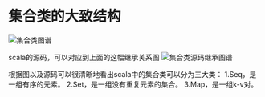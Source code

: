 # 集合类的大致结构
![集合类图谱](https://img-blog.csdn.net/20170528205649796?watermark/2/text/aHR0cDovL2Jsb2cuY3Nkbi5uZXQvYml0Y2FybWFubGVl/font/5a6L5L2T/fontsize/400/fill/I0JBQkFCMA==/dissolve/70/gravity/SouthEast "集合类图谱")

scala的源码，可以对应到上面的这幅继承关系图
![集合类源码继承图谱](https://img-blog.csdn.net/20170528210018311?watermark/2/text/aHR0cDovL2Jsb2cuY3Nkbi5uZXQvYml0Y2FybWFubGVl/font/5a6L5L2T/fontsize/400/fill/I0JBQkFCMA==/dissolve/70/gravity/SouthEast "集合类图谱")

根据图以及源码可以很清晰地看出scala中的集合类可以分为三大类： 
1.Seq，是一组有序的元素。 
2.Set，是一组没有重复元素的集合。 
3.Map，是一组k-v对。